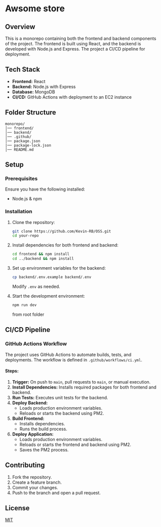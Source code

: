 # Awsome store 

## Overview
This is a monorepo containing both the frontend and backend components of the project. The frontend is built using React, and the backend is developed with Node.js and Express. The project a CI/CD pipeline for deployment.

## Tech Stack
- **Frontend:** React
- **Backend:** Node.js with Express
- **Database:** MongoDB
- **CI/CD:** GitHub Actions with deployment to an EC2 instance

## Folder Structure
```
monorepo/
│── frontend/
│── backend/
│── .github/
│── package.json
|── package-lock.json
│── README.md
```

## Setup

### Prerequisites
Ensure you have the following installed:
- Node.js & npm

### Installation
1. Clone the repository:
   ```sh
   git clone https://github.com/Kevin-RB/OSS.git
   cd your-repo
   ```

2. Install dependencies for both frontend and backend:
   ```sh
   cd frontend && npm install
   cd ../backend && npm install
   ```

3. Set up environment variables for the backend:
   ```sh
   cp backend/.env.example backend/.env
   ```
   Modify `.env` as needed.

4. Start the development environment:
   ```sh
   npm run dev
   ```
   from root folder
   
## CI/CD Pipeline

### GitHub Actions Workflow
The project uses GitHub Actions to automate builds, tests, and deployments. The workflow is defined in `.github/workflows/ci.yml`.

#### Steps:
1. **Trigger:** On push to `main`, pull requests to `main`, or manual execution.
2. **Install Dependencies:** Installs required packages for both frontend and backend.
3. **Run Tests:** Executes unit tests for the backend.
4. **Deploy Backend:**
   - Loads production environment variables.
   - Reloads or starts the backend using PM2.
5. **Build Frontend:**
   - Installs dependencies.
   - Runs the build process.
6. **Deploy Application:**
   - Loads production environment variables.
   - Reloads or starts the frontend and backend using PM2.
   - Saves the PM2 process.

## Contributing
1. Fork the repository.
2. Create a feature branch.
3. Commit your changes.
4. Push to the branch and open a pull request.

## License
[MIT](LICENSE)
